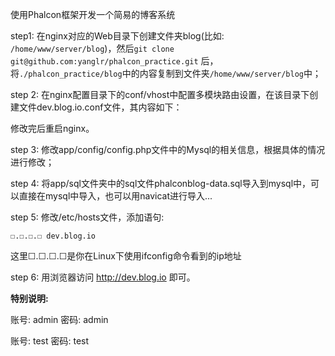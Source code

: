 使用Phalcon框架开发一个简易的博客系统

step1: 在nginx对应的Web目录下创建文件夹blog(比如: ```/home/www/server/blog```)，然后```git clone git@github.com:yanglr/phalcon_practice.git``` 后，将```./phalcon_practice/blog```中的内容复制到文件夹```/home/www/server/blog```中；

step 2: 在nginx配置目录下的conf/vhost中配置多模块路由设置，在该目录下创建文件dev.blog.io.conf文件，其内容如下：



修改完后重启nginx。

step 3: 修改app/config/config.php文件中的Mysql的相关信息，根据具体的情况进行修改；

step 4: 将app/sql文件夹中的sql文件phalconblog-data.sql导入到mysql中，可以直接在mysql中导入，也可以用navicat进行导入...

step 5: 修改/etc/hosts文件，添加语句:

``` 
☐.☐.☐.☐	dev.blog.io
```
这里☐.☐.☐.☐是你在Linux下使用ifconfig命令看到的ip地址

step 6: 用浏览器访问 http://dev.blog.io 即可。



**特别说明:**

账号: admin  密码: admin

账号: test  密码: test
